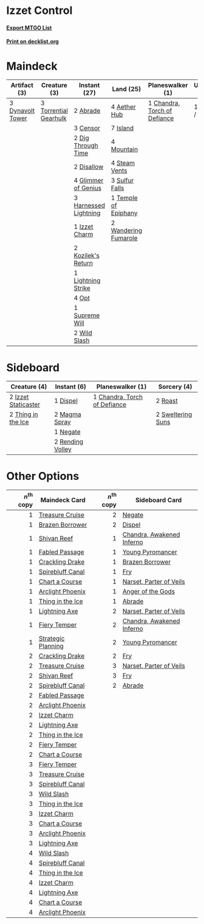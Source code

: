 # Izzet Control

#### [Export MTGO List](../collection/Izzet%20Control/Izzet%20Control.txt)
#### [Print on decklist.org](http://decklist.org/?deckmain=2%09Abrade%0A4%09Aether%20Hub%0A3%09Censor%0A1%09Chandra,%20Torch%20of%20Defiance%0A1%09Commit%20/%20Memory%0A2%09Dig%20Through%20Time%0A2%09Disallow%0A3%09Dynavolt%20Tower%0A4%09Glimmer%20of%20Genius%0A3%09Harnessed%20Lightning%0A7%09Island%0A1%09Izzet%20Charm%0A2%09Kozilek's%20Return%0A1%09Lightning%20Strike%0A4%09Mountain%0A4%09Opt%0A4%09Steam%20Vents%0A3%09Sulfur%20Falls%0A1%09Supreme%20Will%0A1%09Temple%20of%20Epiphany%0A3%09Torrential%20Gearhulk%0A2%09Wandering%20Fumarole%0A2%09Wild%20Slash&deckside=1%09Chandra,%20Torch%20of%20Defiance%0A1%09Dispel%0A2%09Izzet%20Staticaster%0A2%09Magma%20Spray%0A1%09Negate%0A2%09Rending%20Volley%0A2%09Roast%0A2%09Sweltering%20Suns%0A2%09Thing%20in%20the%20Ice)
# Maindeck

|                                       Artifact (3)                                        |                                          Creature (3)                                          |                                          Instant (27)                                          |                                           Land (25)                                           |                                           Planeswalker (1)                                            |   Unknown (1)   |
|-------------------------------------------------------------------------------------------|------------------------------------------------------------------------------------------------|------------------------------------------------------------------------------------------------|-----------------------------------------------------------------------------------------------|-------------------------------------------------------------------------------------------------------|-----------------|
|3 [Dynavolt Tower](http://gatherer.wizards.com/Pages/Card/Details.aspx?multiverseid=417781)|3 [Torrential Gearhulk](http://gatherer.wizards.com/Pages/Card/Details.aspx?multiverseid=417640)|2 [Abrade](http://gatherer.wizards.com/Pages/Card/Details.aspx?multiverseid=430772)             |4 [Aether Hub](http://gatherer.wizards.com/Pages/Card/Details.aspx?multiverseid=417815)        |1 [Chandra, Torch of Defiance](http://gatherer.wizards.com/Pages/Card/Details.aspx?multiverseid=417683)|1 Commit / Memory|
|                                                                                           |                                                                                                |3 [Censor](http://gatherer.wizards.com/Pages/Card/Details.aspx?multiverseid=426748)             |7 [Island](http://gatherer.wizards.com/Pages/Card/Details.aspx?multiverseid=439857)            |                                                                                                       |                 |
|                                                                                           |                                                                                                |2 [Dig Through Time](http://gatherer.wizards.com/Pages/Card/Details.aspx?multiverseid=386518)   |4 [Mountain](http://gatherer.wizards.com/Pages/Card/Details.aspx?multiverseid=439859)          |                                                                                                       |                 |
|                                                                                           |                                                                                                |2 [Disallow](http://gatherer.wizards.com/Pages/Card/Details.aspx?multiverseid=423698)           |4 [Steam Vents](http://gatherer.wizards.com/Pages/Card/Details.aspx?multiverseid=405109)       |                                                                                                       |                 |
|                                                                                           |                                                                                                |4 [Glimmer of Genius](http://gatherer.wizards.com/Pages/Card/Details.aspx?multiverseid=417622)  |3 [Sulfur Falls](http://gatherer.wizards.com/Pages/Card/Details.aspx?multiverseid=443135)      |                                                                                                       |                 |
|                                                                                           |                                                                                                |3 [Harnessed Lightning](http://gatherer.wizards.com/Pages/Card/Details.aspx?multiverseid=417690)|1 [Temple of Epiphany](http://gatherer.wizards.com/Pages/Card/Details.aspx?multiverseid=442808)|                                                                                                       |                 |
|                                                                                           |                                                                                                |1 [Izzet Charm](http://gatherer.wizards.com/Pages/Card/Details.aspx?multiverseid=338413)        |2 [Wandering Fumarole](http://gatherer.wizards.com/Pages/Card/Details.aspx?multiverseid=407692)|                                                                                                       |                 |
|                                                                                           |                                                                                                |2 [Kozilek's Return](http://gatherer.wizards.com/Pages/Card/Details.aspx?multiverseid=407608)   |                                                                                               |                                                                                                       |                 |
|                                                                                           |                                                                                                |1 [Lightning Strike](http://gatherer.wizards.com/Pages/Card/Details.aspx?multiverseid=383299)   |                                                                                               |                                                                                                       |                 |
|                                                                                           |                                                                                                |4 [Opt](http://gatherer.wizards.com/Pages/Card/Details.aspx?multiverseid=442948)                |                                                                                               |                                                                                                       |                 |
|                                                                                           |                                                                                                |1 [Supreme Will](http://gatherer.wizards.com/Pages/Card/Details.aspx?multiverseid=430738)       |                                                                                               |                                                                                                       |                 |
|                                                                                           |                                                                                                |2 [Wild Slash](http://gatherer.wizards.com/Pages/Card/Details.aspx?multiverseid=391959)         |                                                                                               |                                                                                                       |                 |


# Sideboard

|                                         Creature (4)                                         |                                        Instant (6)                                        |                                           Planeswalker (1)                                            |                                        Sorcery (4)                                         |
|----------------------------------------------------------------------------------------------|-------------------------------------------------------------------------------------------|-------------------------------------------------------------------------------------------------------|--------------------------------------------------------------------------------------------|
|2 [Izzet Staticaster](http://gatherer.wizards.com/Pages/Card/Details.aspx?multiverseid=253638)|1 [Dispel](http://gatherer.wizards.com/Pages/Card/Details.aspx?multiverseid=401858)        |1 [Chandra, Torch of Defiance](http://gatherer.wizards.com/Pages/Card/Details.aspx?multiverseid=417683)|2 [Roast](http://gatherer.wizards.com/Pages/Card/Details.aspx?multiverseid=394667)          |
|2 [Thing in the Ice](http://gatherer.wizards.com/Pages/Card/Details.aspx?multiverseid=409836) |2 [Magma Spray](http://gatherer.wizards.com/Pages/Card/Details.aspx?multiverseid=426843)   |                                                                                                       |2 [Sweltering Suns](http://gatherer.wizards.com/Pages/Card/Details.aspx?multiverseid=426851)|
|                                                                                              |1 [Negate](http://gatherer.wizards.com/Pages/Card/Details.aspx?multiverseid=423707)        |                                                                                                       |                                                                                            |
|                                                                                              |2 [Rending Volley](http://gatherer.wizards.com/Pages/Card/Details.aspx?multiverseid=394663)|                                                                                                       |                                                                                            |


# Other Options

|*n*<sup>th</sup> copy|                                        Maindeck Card                                        |*n*<sup>th</sup> copy|                                           Sideboard Card                                           |
|--------------------:|---------------------------------------------------------------------------------------------|--------------------:|----------------------------------------------------------------------------------------------------|
|                    1|[Treasure Cruise](http://gatherer.wizards.com/Pages/Card/Details.aspx?multiverseid=420718)   |                    2|[Negate](http://gatherer.wizards.com/Pages/Card/Details.aspx?multiverseid=423707)                   |
|                    1|[Brazen Borrower](http://gatherer.wizards.com/Pages/Card/Details.aspx?multiverseid=473001)   |                    2|[Dispel](http://gatherer.wizards.com/Pages/Card/Details.aspx?multiverseid=401858)                   |
|                    1|[Shivan Reef](http://gatherer.wizards.com/Pages/Card/Details.aspx?multiverseid=129731)       |                    1|[Chandra, Awakened Inferno](http://gatherer.wizards.com/Pages/Card/Details.aspx?multiverseid=466881)|
|                    1|[Fabled Passage](http://gatherer.wizards.com/Pages/Card/Details.aspx?multiverseid=473206)    |                    1|[Young Pyromancer](http://gatherer.wizards.com/Pages/Card/Details.aspx?multiverseid=426592)         |
|                    1|[Crackling Drake](http://gatherer.wizards.com/Pages/Card/Details.aspx?multiverseid=452913)   |                    1|[Brazen Borrower](http://gatherer.wizards.com/Pages/Card/Details.aspx?multiverseid=473001)          |
|                    1|[Spirebluff Canal](http://gatherer.wizards.com/Pages/Card/Details.aspx?multiverseid=417822)  |                    1|[Fry](http://gatherer.wizards.com/Pages/Card/Details.aspx?multiverseid=466894)                      |
|                    1|[Chart a Course](http://gatherer.wizards.com/Pages/Card/Details.aspx?multiverseid=435200)    |                    1|[Narset, Parter of Veils](http://gatherer.wizards.com/Pages/Card/Details.aspx?multiverseid=460988)  |
|                    1|[Arclight Phoenix](http://gatherer.wizards.com/Pages/Card/Details.aspx?multiverseid=452841)  |                    1|[Anger of the Gods](http://gatherer.wizards.com/Pages/Card/Details.aspx?multiverseid=438682)        |
|                    1|[Thing in the Ice](http://gatherer.wizards.com/Pages/Card/Details.aspx?multiverseid=409836)  |                    1|[Abrade](http://gatherer.wizards.com/Pages/Card/Details.aspx?multiverseid=430772)                   |
|                    1|[Lightning Axe](http://gatherer.wizards.com/Pages/Card/Details.aspx?multiverseid=409925)     |                    2|[Narset, Parter of Veils](http://gatherer.wizards.com/Pages/Card/Details.aspx?multiverseid=460988)  |
|                    1|[Fiery Temper](http://gatherer.wizards.com/Pages/Card/Details.aspx?multiverseid=409908)      |                    2|[Chandra, Awakened Inferno](http://gatherer.wizards.com/Pages/Card/Details.aspx?multiverseid=466881)|
|                    1|[Strategic Planning](http://gatherer.wizards.com/Pages/Card/Details.aspx?multiverseid=376525)|                    2|[Young Pyromancer](http://gatherer.wizards.com/Pages/Card/Details.aspx?multiverseid=426592)         |
|                    2|[Crackling Drake](http://gatherer.wizards.com/Pages/Card/Details.aspx?multiverseid=452913)   |                    2|[Fry](http://gatherer.wizards.com/Pages/Card/Details.aspx?multiverseid=466894)                      |
|                    2|[Treasure Cruise](http://gatherer.wizards.com/Pages/Card/Details.aspx?multiverseid=420718)   |                    3|[Narset, Parter of Veils](http://gatherer.wizards.com/Pages/Card/Details.aspx?multiverseid=460988)  |
|                    2|[Shivan Reef](http://gatherer.wizards.com/Pages/Card/Details.aspx?multiverseid=129731)       |                    3|[Fry](http://gatherer.wizards.com/Pages/Card/Details.aspx?multiverseid=466894)                      |
|                    2|[Spirebluff Canal](http://gatherer.wizards.com/Pages/Card/Details.aspx?multiverseid=417822)  |                    2|[Abrade](http://gatherer.wizards.com/Pages/Card/Details.aspx?multiverseid=430772)                   |
|                    2|[Fabled Passage](http://gatherer.wizards.com/Pages/Card/Details.aspx?multiverseid=473206)    |                     |                                                                                                    |
|                    2|[Arclight Phoenix](http://gatherer.wizards.com/Pages/Card/Details.aspx?multiverseid=452841)  |                     |                                                                                                    |
|                    2|[Izzet Charm](http://gatherer.wizards.com/Pages/Card/Details.aspx?multiverseid=338413)       |                     |                                                                                                    |
|                    2|[Lightning Axe](http://gatherer.wizards.com/Pages/Card/Details.aspx?multiverseid=409925)     |                     |                                                                                                    |
|                    2|[Thing in the Ice](http://gatherer.wizards.com/Pages/Card/Details.aspx?multiverseid=409836)  |                     |                                                                                                    |
|                    2|[Fiery Temper](http://gatherer.wizards.com/Pages/Card/Details.aspx?multiverseid=409908)      |                     |                                                                                                    |
|                    2|[Chart a Course](http://gatherer.wizards.com/Pages/Card/Details.aspx?multiverseid=435200)    |                     |                                                                                                    |
|                    3|[Fiery Temper](http://gatherer.wizards.com/Pages/Card/Details.aspx?multiverseid=409908)      |                     |                                                                                                    |
|                    3|[Treasure Cruise](http://gatherer.wizards.com/Pages/Card/Details.aspx?multiverseid=420718)   |                     |                                                                                                    |
|                    3|[Spirebluff Canal](http://gatherer.wizards.com/Pages/Card/Details.aspx?multiverseid=417822)  |                     |                                                                                                    |
|                    3|[Wild Slash](http://gatherer.wizards.com/Pages/Card/Details.aspx?multiverseid=391959)        |                     |                                                                                                    |
|                    3|[Thing in the Ice](http://gatherer.wizards.com/Pages/Card/Details.aspx?multiverseid=409836)  |                     |                                                                                                    |
|                    3|[Izzet Charm](http://gatherer.wizards.com/Pages/Card/Details.aspx?multiverseid=338413)       |                     |                                                                                                    |
|                    3|[Chart a Course](http://gatherer.wizards.com/Pages/Card/Details.aspx?multiverseid=435200)    |                     |                                                                                                    |
|                    3|[Arclight Phoenix](http://gatherer.wizards.com/Pages/Card/Details.aspx?multiverseid=452841)  |                     |                                                                                                    |
|                    3|[Lightning Axe](http://gatherer.wizards.com/Pages/Card/Details.aspx?multiverseid=409925)     |                     |                                                                                                    |
|                    4|[Wild Slash](http://gatherer.wizards.com/Pages/Card/Details.aspx?multiverseid=391959)        |                     |                                                                                                    |
|                    4|[Spirebluff Canal](http://gatherer.wizards.com/Pages/Card/Details.aspx?multiverseid=417822)  |                     |                                                                                                    |
|                    4|[Thing in the Ice](http://gatherer.wizards.com/Pages/Card/Details.aspx?multiverseid=409836)  |                     |                                                                                                    |
|                    4|[Izzet Charm](http://gatherer.wizards.com/Pages/Card/Details.aspx?multiverseid=338413)       |                     |                                                                                                    |
|                    4|[Lightning Axe](http://gatherer.wizards.com/Pages/Card/Details.aspx?multiverseid=409925)     |                     |                                                                                                    |
|                    4|[Chart a Course](http://gatherer.wizards.com/Pages/Card/Details.aspx?multiverseid=435200)    |                     |                                                                                                    |
|                    4|[Arclight Phoenix](http://gatherer.wizards.com/Pages/Card/Details.aspx?multiverseid=452841)  |                     |                                                                                                    |

